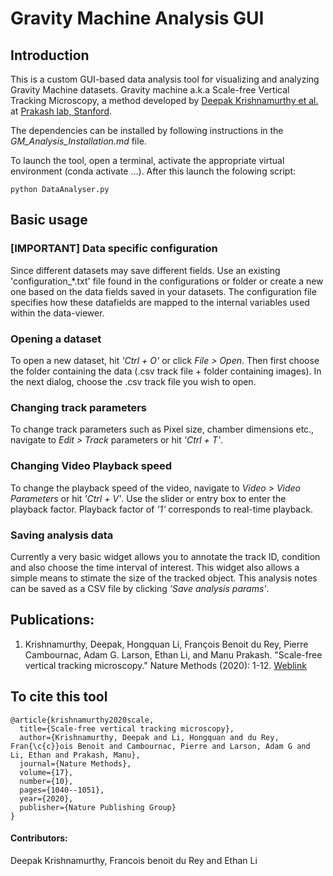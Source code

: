 # Gravity Machine Analysis GUI 

## Introduction
This is a custom GUI-based data analysis tool for visualizing and analyzing Gravity Machine datasets. Gravity machine a.k.a Scale-free Vertical Tracking Microscopy, a method developed by [Deepak Krishnamurthy et al.](https://www.nature.com/articles/s41592-020-0924-7) at [Prakash lab, Stanford](https://github.com/prakashlab). 

The dependencies can be installed by following instructions in the *GM_Analysis_Installation.md* file.

To launch the tool, open a terminal, activate the appropriate virtual environment (conda activate ...). After this launch the folowing script:
	
	python DataAnalyser.py
	
## Basic usage

### [IMPORTANT] Data specific configuration
Since different datasets may save different fields. Use an existing 'configuration_*.txt' file found in the configurations or folder or create a new one based on the data fields saved in your datasets. The configuration file specifies how these datafields are mapped to the internal variables used within the data-viewer. 

### Opening a dataset
To open a new dataset, hit *'Ctrl + O'* or click *File > Open*. Then first choose the folder containing the data (.csv track file + folder containing images). In the next dialog, choose the .csv track file you wish to open.

### Changing track parameters
To change track parameters such as Pixel size, chamber dimensions etc., navigate to *Edit > Track* parameters or hit *'Ctrl + T'*. 

### Changing Video Playback speed
To change the playback speed of the video, navigate to *Video > Video Parameters* or hit *'Ctrl + V'*. Use the slider or entry box to enter the playback factor. Playback factor of *'1'* corresponds to real-time playback.

### Saving analysis data
Currently a very basic widget allows you to annotate the track ID, condition and also choose the time interval of interest. This widget also allows a simple means to stimate the size of the tracked object. This analysis notes can be saved as a CSV file by clicking *'Save analysis params'*.


## Publications:
1. Krishnamurthy, Deepak, Hongquan Li, François Benoit du Rey, Pierre Cambournac, Adam G. Larson, Ethan Li, and Manu Prakash. "Scale-free vertical tracking microscopy." Nature Methods (2020): 1-12. [Weblink](https://www.nature.com/articles/s41592-020-0924-7)

## To cite this tool
	@article{krishnamurthy2020scale,
	  title={Scale-free vertical tracking microscopy},
	  author={Krishnamurthy, Deepak and Li, Hongquan and du Rey, Fran{\c{c}}ois Benoit and Cambournac, Pierre and Larson, Adam G and Li, Ethan and Prakash, Manu},
	  journal={Nature Methods},
	  volume={17},
	  number={10},
	  pages={1040--1051},
	  year={2020},
	  publisher={Nature Publishing Group}
	}
#### Contributors: 
Deepak Krishnamurthy, Francois benoit du Rey and Ethan Li
